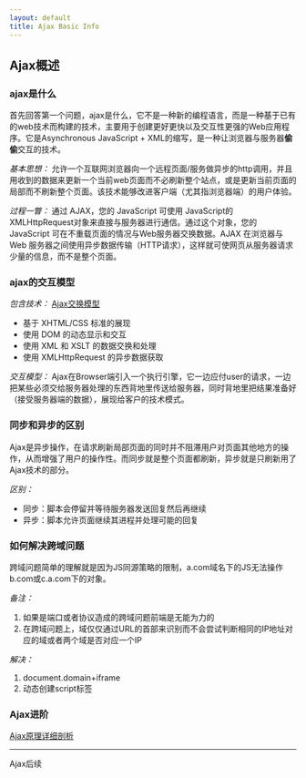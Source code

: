 ```yaml
---
layout: default
title: Ajax Basic Info
---
```


Ajax概述
----------------
### ajax是什么
首先回答第一个问题，ajax是什么，它不是一种新的编程语言，而是一种基于已有的web技术而构建的技术，主要用于创建更好更快以及交互性更强的Web应用程序。它是Asynchronous JavaScript + XML的缩写，是一种让浏览器与服务器**偷偷**交互的技术。

*基本思想：* 允许一个互联网浏览器向一个远程页面/服务做异步的http调用，并且用收到的数据来更新一个当前web页面而不必刷新整个站点，或是更新当前页面的局部而不刷新整个页面。该技术能够改进客户端（尤其指浏览器端）的用户体验。

*过程一瞥：* 通过 AJAX，您的 JavaScript 可使用 JavaScript的 XMLHttpRequest对象来直接与服务器进行通信。通过这个对象，您的 JavaScript 可在不重载页面的情况与Web服务器交换数据。AJAX 在浏览器与 Web 服务器之间使用异步数据传输（HTTP请求），这样就可使网页从服务器请求少量的信息，而不是整个页面。 

### ajax的交互模型
*包含技术：* [Ajax交换模型](http://caanel.blog.163.com/blog/static/18246842720137495650567/)

- 基于 XHTML/CSS 标准的展现
- 使用 DOM 的动态显示和交互
- 使用 XML 和 XSLT 的数据交换和处理
- 使用 XMLHttpRequest 的异步数据获取

*交互模型：* Ajax在Browser端引入一个执行引擎，它一边应付user的请求，一边把某些必须交给服务器处理的东西背地里传送给服务器，同时背地里把结果准备好（接受服务器端的数据），展现给客户的技术模式。

### 同步和异步的区别

Ajax是异步操作，在请求刷新局部页面的同时并不阻滞用户对页面其他地方的操作，从而增强了用户的操作性。而同步就是整个页面都刷新，异步就是只刷新用了Ajax技术的部分。

*区别：*

- 同步：脚本会停留并等待服务器发送回复然后再继续
- 异步：脚本允许页面继续其进程并处理可能的回复

### 如何解决跨域问题
跨域问题简单的理解就是因为JS同源策略的限制，a.com域名下的JS无法操作b.com或c.a.com下的对象。

*备注：*

1. 如果是端口或者协议造成的跨域问题前端是无能为力的
2. 在跨域问题上，域仅仅通过URL的首部来识别而不会尝试判断相同的IP地址对应的域或者两个域是否对应一个IP

*解决：*

1. document.domain+iframe
2. 动态创建script标签

### Ajax进阶
[Ajax原理详细剖析](http://blog.csdn.net/shizhiyingnj/article/details/1458527)

------------------
Ajax后续
